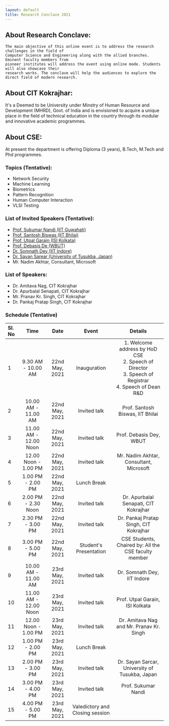 ```yaml
---
layout: default
title: Research Conclave 2021
---
```


## About Research Conclave:

```
The main objective of this online event is to address the research challenges in the field of 
Computer Science and Engineering along with the allied branches. Eminent faculty members from 
pioneer institutes will address the event using online mode. Students will also showcase their 
research works. The conclave will help the audiences to explore the direct field of modern research.
```

## About CIT Kokrajhar:

It's a Deemed to be University under Minstry of Human Resource and Development (MHRD), Govt. of India and is envisioned to acquire a unique place in the field of technical education in the country through its modular and innovative academic programmes.

## About CSE:

At present the department is offering Diploma (3 years), B.Tech, M.Tech and Phd programmes.

### Topics (Tentative):

* Network Security
* Machine Learning
* Biometrics
* Pattern Recognition
* Human Computer Interaction
* VLSI Testing

### List of Invited Speakers (Tentative):

* [Prof. Sukumar Nandi (IIT Guwahati)](http://www.iitg.ac.in/engfac/sukumar/public_html/)
* [Prof. Santosh Biswas (IIT Bhilai)](https://www.iitbhilai.ac.in/index.php?pid=santosh)
* [Prof. Utpal Garain (ISI Kolkata)](https://www.isical.ac.in/~utpal/)
* [Prof. Debasis De (WBUT)](https://makautwb.ac.in/plug.php?e=WBUTtool&f=faculty_profile&user_id=36)
* [Dr. Somnath Dey (IIT Indore)](https://somnathd.wixsite.com/somnath)
* [Dr. Sayan Sarear (University of Tusukba, Japan)](https://sayansarcar.github.io/)
* Mr. Nadim Akhtar, Consultant, Microsoft

### List of Speakers:
* Dr. Amitava Nag, CIT Kokrajhar
* Dr. Apurbalal Senapati, CIT Kokrajhar
* Mr. Pranav Kr. Singh, CIT Kokrajhar
* Dr. Pankaj Pratap Singh, CIT Kokrajhar


### Schedule (Tentative)

| Sl. No       | Time              | Date  | Event | Details |
|:-------------|:------------------:|:------:|:------:|:--------:|
| 1            | 9.30 AM - 10.00 AM | 22nd May, 2021  | Inauguration | 1. Welcome address by HoD CSE<br/>2. Speech of Director<br/>3. Speech of Registrar<br/>4. Speech of Dean R\&D
| 2            | 10.00 AM - 11.00 AM | 22nd May, 2021 | Invited talk | Prof. Santosh Biswas, IIT Bhilai
| 3            | 11.00 AM - 12.00 Noon | 22nd May, 2021 | Invited talk | Prof. Debasis Dey, WBUT
| 4            | 12.00 Noon - 1.00 PM | 22nd May, 2021 | Invited talk | Mr. Nadim Akhtar, Consultant, Microsoft
| 5            | 1.00 PM - 2.00 PM | 22nd May, 2021 | Lunch Break | 
| 6            | 2.00 PM - 2.30 Noon | 22nd May, 2021 | Invited talk | Dr. Apurbalal Senapati, CIT Kokrajhar
| 7            | 2.30 PM - 3.00 PM | 22nd May, 2021 | Invited talk | Dr. Pankaj Pratap Singh, CIT Kokrajhar
| 8            | 3.00 PM - 5.00 PM | 22nd May, 2021 | Student's Presentation | CSE Students, Chaired by: All the CSE faculty member
| 9            | 10.00 AM - 11.00 AM | 23rd May, 2021 | Invited talk | Dr. Somnath Dey, IIT Indore
| 10           | 11.00 AM - 12.00 Noon | 23rd May, 2021 | Invited talk | Prof. Utpal Garain, ISI Kolkata
| 11           | 12.00 Noon - 1.00 PM | 23rd May, 2021 | Invited talk | Dr. Amitava Nag and Mr. Pranav Kr. Singh
| 12           | 1.00 PM - 2.00 PM | 23rd May, 2021 | Lunch Break | 
| 13           | 2.00 PM - 3.00 PM | 23rd May, 2021 | Invited talk | Dr. Sayan Sarcar, University of Tusukba, Japan
| 14           | 3.00 PM - 4.00 PM | 23rd May, 2021 | Invited talk | Prof. Sukumar Nandi
| 15           | 4.00 PM - 5.00 PM | 23rd May, 2021 | Valedictory and Closing session |
